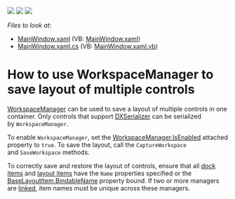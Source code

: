 <!-- default badges list -->
![](https://img.shields.io/endpoint?url=https://codecentral.devexpress.com/api/v1/VersionRange/128642575/22.2.2%2B)
[![](https://img.shields.io/badge/Open_in_DevExpress_Support_Center-FF7200?style=flat-square&logo=DevExpress&logoColor=white)](https://supportcenter.devexpress.com/ticket/details/T191939)
[![](https://img.shields.io/badge/📖_How_to_use_DevExpress_Examples-e9f6fc?style=flat-square)](https://docs.devexpress.com/GeneralInformation/403183)
<!-- default badges end -->
<!-- default file list -->
*Files to look at*:

* [MainWindow.xaml](./CS/WpfApplication102/MainWindow.xaml) (VB: [MainWindow.xaml](./VB/WpfApplication102/MainWindow.xaml))
* [MainWindow.xaml.cs](./CS/WpfApplication102/MainWindow.xaml.cs) (VB: [MainWindow.xaml.vb](./VB/WpfApplication102/MainWindow.xaml.vb))
<!-- default file list end -->
# How to use WorkspaceManager to save layout of multiple controls

[WorkspaceManager](https://docs.devexpress.com/WPF/DevExpress.Xpf.Core.WorkspaceManager) can be used to save a layout of multiple controls in one container. Only controls that support [DXSerializer](https://docs.devexpress.com/WPF/7409/common-concepts/saving-and-restoring-layouts/saving-and-restoring-layout-basics) can be serialized by `WorkspaceManager`.

To enable `WorkspaceManager`, set the [WorkspaceManager.IsEnabled](https://docs.devexpress.com/WPF/DevExpress.Xpf.Core.WorkspaceManager.IsEnabled) attached property to `true`. To save the layout, call the `CaptureWorkspace` and `SaveWorkspace` methods.

To correctly save and restore the layout of controls, ensure that all [dock items](https://docs.devexpress.com/WPF/7209/controls-and-libraries/layout-management/dock-windows/dock-items) and [layout items](https://docs.devexpress.com/WPF/7223/controls-and-libraries/layout-management/dock-windows/layout-items) have the `Name` properties specified or the [BaseLayoutItem.BindableName](https://docs.devexpress.com/WPF/DevExpress.Xpf.Docking.BaseLayoutItem.BindableName) property bound. If two or more managers are [linked](https://docs.devexpress.com/WPF/400980/controls-and-libraries/layout-management/dock-windows/miscellaneous/move-layout-panels-between-dock-layout-managers), item names must be unique across these managers.
